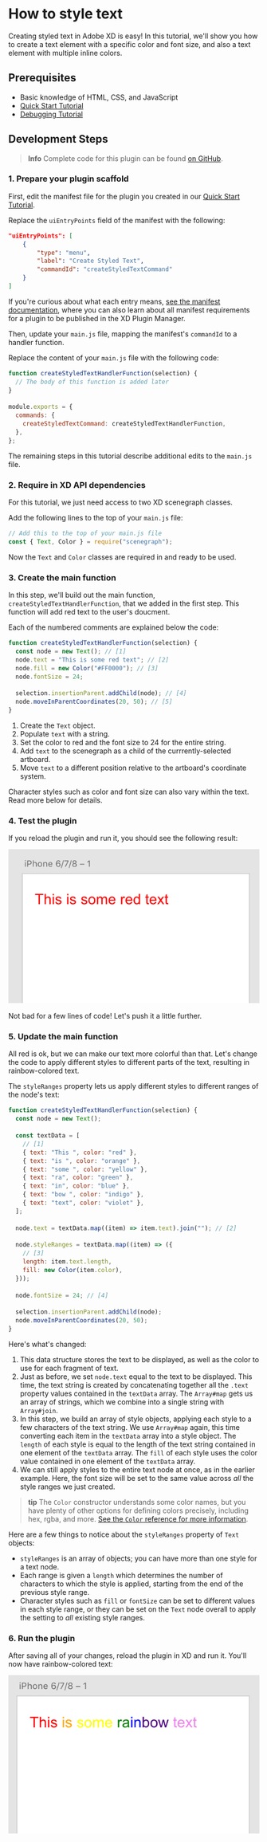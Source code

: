 # How to style text

Creating styled text in Adobe XD is easy! In this tutorial, we'll show you how to create a text element with a specific color and font size, and also a text element with multiple inline colors.

## Prerequisites

- Basic knowledge of HTML, CSS, and JavaScript
- [Quick Start Tutorial](/develop/tutorials/quick-start/)
- [Debugging Tutorial](/develop/tutorials/debugging/)

## Development Steps

> **Info**
> Complete code for this plugin can be found [on GitHub](https://github.com/AdobeXD/Plugin-Samples/tree/master/how-to-style-text).

### 1. Prepare your plugin scaffold

First, edit the manifest file for the plugin you created in our [Quick Start Tutorial](/develop/tutorials/quick-start/).

Replace the `uiEntryPoints` field of the manifest with the following:

```json
"uiEntryPoints": [
    {
        "type": "menu",
        "label": "Create Styled Text",
        "commandId": "createStyledTextCommand"
    }
]
```

If you're curious about what each entry means, [see the manifest documentation](/develop/plugin-development/plugin-structure/manifest/), where you can also learn about all manifest requirements for a plugin to be published in the XD Plugin Manager.

Then, update your `main.js` file, mapping the manifest's `commandId` to a handler function.

Replace the content of your `main.js` file with the following code:

```js
function createStyledTextHandlerFunction(selection) {
  // The body of this function is added later
}

module.exports = {
  commands: {
    createStyledTextCommand: createStyledTextHandlerFunction,
  },
};
```

The remaining steps in this tutorial describe additional edits to the `main.js` file.

### 2. Require in XD API dependencies

For this tutorial, we just need access to two XD scenegraph classes.

Add the following lines to the top of your `main.js` file:

```js
// Add this to the top of your main.js file
const { Text, Color } = require("scenegraph");
```

Now the `Text` and `Color` classes are required in and ready to be used.

### 3. Create the main function

In this step, we'll build out the main function, `createStyledTextHandlerFunction`, that we added in the first step. This function will add red text to the user's doucment.

Each of the numbered comments are explained below the code:

```js
function createStyledTextHandlerFunction(selection) {
  const node = new Text(); // [1]
  node.text = "This is some red text"; // [2]
  node.fill = new Color("#FF0000"); // [3]
  node.fontSize = 24;

  selection.insertionParent.addChild(node); // [4]
  node.moveInParentCoordinates(20, 50); // [5]
}
```

1. Create the `Text` object.
2. Populate `text` with a string.
3. Set the color to red and the font size to 24 for the entire string.
4. Add `text` to the scenegraph as a child of the currrently-selected artboard.
5. Move `text` to a different position relative to the artboard's coordinate system.

Character styles such as color and font size can also vary within the text. Read more below for details.

### 4. Test the plugin

If you reload the plugin and run it, you should see the following result:

![Red text](../../images/red.png)

Not bad for a few lines of code! Let's push it a little further.

### 5. Update the main function

All red is ok, but we can make our text more colorful than that. Let's change the code to apply different styles to different parts of the text, resulting in rainbow-colored text.

The `styleRanges` property lets us apply different styles to different ranges of the node's text:

```js
function createStyledTextHandlerFunction(selection) {
  const node = new Text();

  const textData = [
    // [1]
    { text: "This ", color: "red" },
    { text: "is ", color: "orange" },
    { text: "some ", color: "yellow" },
    { text: "ra", color: "green" },
    { text: "in", color: "blue" },
    { text: "bow ", color: "indigo" },
    { text: "text", color: "violet" },
  ];

  node.text = textData.map((item) => item.text).join(""); // [2]

  node.styleRanges = textData.map((item) => ({
    // [3]
    length: item.text.length,
    fill: new Color(item.color),
  }));

  node.fontSize = 24; // [4]

  selection.insertionParent.addChild(node);
  node.moveInParentCoordinates(20, 50);
}
```

Here's what's changed:

1. This data structure stores the text to be displayed, as well as the color to use for each fragment of text.
1. Just as before, we set `node.text` equal to the text to be displayed. This time, the text string is created by concatenating together all the `.text` property values contained in the `textData` array. The `Array#map` gets us an array of strings, which we combine into a single string with `Array#join`.
1. In this step, we build an array of style objects, applying each style to a few characters of the text string. We use `Array#map` again, this time converting each item in the `textData` array into a style object. The `length` of each style is equal to the length of the text string contained in one element of the `textData` array. The `fill` of each style uses the color value contained in one element of the `textData` array.
1. We can still apply styles to the entire text node at once, as in the earlier example. Here, the font size will be set to the same value across _all_ the style ranges we just created.

> **tip**
> The `Color` constructor understands some color names, but you have plenty of other options for defining colors precisely, including hex, rgba, and more. [See the `Color` reference for more information](/develop/reference/Color/).

Here are a few things to notice about the `styleRanges` property of `Text` objects:

- `styleRanges` is an array of objects; you can have more than one style for a text node.
- Each range is given a `length` which determines the number of characters to which the style is applied, starting from the end of the previous style range.
- Character styles such as `fill` or `fontSize` can be set to different values in each style range, or they can be set on the `Text` node overall to apply the setting to _all_ existing style ranges.

### 6. Run the plugin

After saving all of your changes, reload the plugin in XD and run it. You'll now have rainbow-colored text:

![Rainbow text](../../images/rainbow.png)
